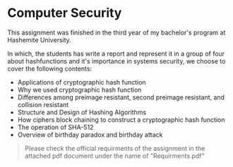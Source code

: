
# Computer Security

This assignment was finished in the third year of my bachelor's program at Hashemite University.

In which, the students has write a report and represent it in a group of four about hashfunctions and it's importance in systems security, we choose to cover the following contents:

 - Applications of cryptographic hash function
 - Why we used cryptographic hash function
 - Differences among preimage resistant, second preimage resistant, and collision resistant
 - Structure and Design of Hashing Algorithms
 - How ciphers block chaining to construct a cryptographic hash function
 - The operation of SHA-512
 - Overview of birthday paradox and birthday attack

> Please check the official requirments of the assignment in the attached pdf document under the name of "Requirments.pdf"